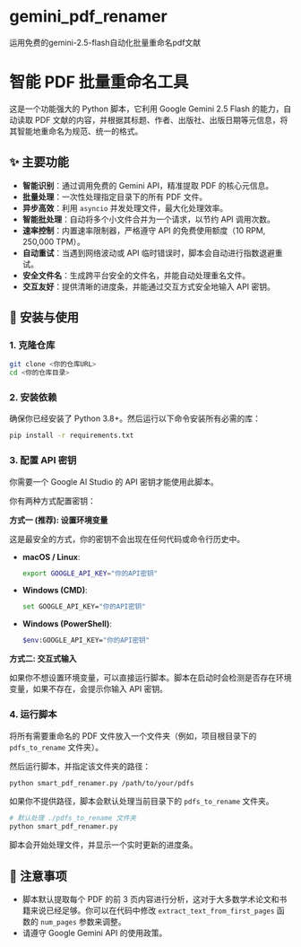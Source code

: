# gemini_pdf_renamer
运用免费的gemini-2.5-flash自动化批量重命名pdf文献

# 智能 PDF 批量重命名工具

这是一个功能强大的 Python 脚本，它利用 Google Gemini 2.5 Flash 的能力，自动读取 PDF 文献的内容，并根据其标题、作者、出版社、出版日期等元信息，将其智能地重命名为规范、统一的格式。

## ✨ 主要功能

-   **智能识别**：通过调用免费的 Gemini API，精准提取 PDF 的核心元信息。
-   **批量处理**：一次性处理指定目录下的所有 PDF 文件。
-   **异步高效**：利用 `asyncio` 并发处理文件，最大化处理效率。
-   **智能批处理**：自动将多个小文件合并为一个请求，以节约 API 调用次数。
-   **速率控制**：内置速率限制器，严格遵守 API 的免费使用额度（10 RPM, 250,000 TPM）。
-   **自动重试**：当遇到网络波动或 API 临时错误时，脚本会自动进行指数退避重试。
-   **安全文件名**：生成跨平台安全的文件名，并能自动处理重名文件。
-   **交互友好**：提供清晰的进度条，并能通过交互方式安全地输入 API 密钥。

## 🚀 安装与使用

### 1. 克隆仓库

```bash
git clone <你的仓库URL>
cd <你的仓库目录>
```

### 2. 安装依赖

确保你已经安装了 Python 3.8+。然后运行以下命令安装所有必需的库：

```bash
pip install -r requirements.txt
```

### 3. 配置 API 密钥

你需要一个 Google AI Studio 的 API 密钥才能使用此脚本。

你有两种方式配置密钥：

**方式一 (推荐): 设置环境变量**

这是最安全的方式，你的密钥不会出现在任何代码或命令行历史中。

-   **macOS / Linux**:
    ```bash
    export GOOGLE_API_KEY="你的API密钥"
    ```
-   **Windows (CMD)**:
    ```bash
    set GOOGLE_API_KEY="你的API密钥"
    ```
-   **Windows (PowerShell)**:
    ```bash
    $env:GOOGLE_API_KEY="你的API密钥"
    ```

**方式二: 交互式输入**

如果你不想设置环境变量，可以直接运行脚本。脚本在启动时会检测是否存在环境变量，如果不存在，会提示你输入 API 密钥。

### 4. 运行脚本

将所有需要重命名的 PDF 文件放入一个文件夹（例如，项目根目录下的 `pdfs_to_rename` 文件夹）。

然后运行脚本，并指定该文件夹的路径：

```bash
python smart_pdf_renamer.py /path/to/your/pdfs
```

如果你不提供路径，脚本会默认处理当前目录下的 `pdfs_to_rename` 文件夹。

```bash
# 默认处理 ./pdfs_to_rename 文件夹
python smart_pdf_renamer.py
```

脚本会开始处理文件，并显示一个实时更新的进度条。

## 📝 注意事项

-   脚本默认提取每个 PDF 的前 3 页内容进行分析，这对于大多数学术论文和书籍来说已经足够。你可以在代码中修改 `extract_text_from_first_pages` 函数的 `num_pages` 参数来调整。
-   请遵守 Google Gemini API 的使用政策。


